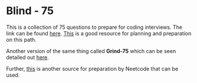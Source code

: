 # Blind - 75

This is a collection of 75 questions to prepare for coding interviews. The link can be found [here](https://leetcode.com/discuss/general-discussion/460599/blind-75-leetcode-questions). [This](https://www.techinterviewhandbook.org/coding-interview-study-plan/) is a good resource for planning and preparation on this path.

Another version of the same thing called **Grind-75** which can be seen detailed out [here](https://www.techinterviewhandbook.org/grind75).

Further, [this](https://neetcode.io/practice) is another source for preparation by Neetcode that can be used.